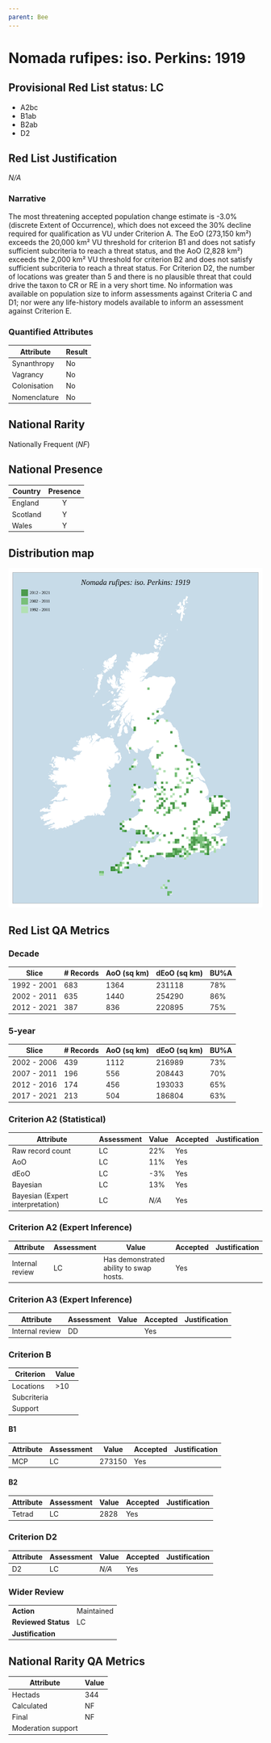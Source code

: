 ```yaml
---
parent: Bee
---
```


# Nomada rufipes: iso. Perkins: 1919

## Provisional Red List status: LC
- A2bc
- B1ab
- B2ab
- D2

## Red List Justification
*N/A*

### Narrative


The most threatening accepted population change estimate is -3.0% (discrete Extent of Occurrence), which does not exceed the 30% decline required for qualification as VU under Criterion A. The EoO (273,150 km²) exceeds the 20,000 km² VU threshold for criterion B1 and does not satisfy sufficient subcriteria to reach a threat status, and the AoO (2,828 km²) exceeds the 2,000 km² VU threshold for criterion B2 and does not satisfy sufficient subcriteria to reach a threat status. For Criterion D2, the number of locations was greater than 5 and there is no plausible threat that could drive the taxon to CR or RE in a very short time. No information was available on population size to inform assessments against Criteria C and D1; nor were any life-history models available to inform an assessment against Criterion E.

### Quantified Attributes
|Attribute|Result|
|---|---|
|Synanthropy|No|
|Vagrancy|No|
|Colonisation|No|
|Nomenclature|No|


## National Rarity
Nationally Frequent (*NF*)

## National Presence
|Country|Presence
|---|:-:|
|England|Y|
|Scotland|Y|
|Wales|Y|


## Distribution map
![](../map/326.svg)

## Red List QA Metrics
### Decade
| Slice | # Records | AoO (sq km) | dEoO (sq km) |BU%A |
|---|---|---|---|---|
|1992 - 2001|683|1364|231118|78%|
|2002 - 2011|635|1440|254290|86%|
|2012 - 2021|387|836|220895|75%|

### 5-year
| Slice | # Records | AoO (sq km) | dEoO (sq km) |BU%A |
|---|---|---|---|---|
|2002 - 2006|439|1112|216989|73%|
|2007 - 2011|196|556|208443|70%|
|2012 - 2016|174|456|193033|65%|
|2017 - 2021|213|504|186804|63%|

### Criterion A2 (Statistical)
|Attribute|Assessment|Value|Accepted|Justification
|---|---|---|---|---|
|Raw record count|LC|22%|Yes||
|AoO|LC|11%|Yes||
|dEoO|LC|-3%|Yes||
|Bayesian|LC|13%|Yes||
|Bayesian (Expert interpretation)|LC|*N/A*|Yes||

### Criterion A2 (Expert Inference)
|Attribute|Assessment|Value|Accepted|Justification
|---|---|---|---|---|
|Internal review|LC|Has demonstrated ability to swap hosts.|Yes||

### Criterion A3 (Expert Inference)
|Attribute|Assessment|Value|Accepted|Justification
|---|---|---|---|---|
|Internal review|DD||Yes||

### Criterion B
|Criterion| Value|
|---|---|
|Locations|>10|
|Subcriteria||
|Support||

#### B1
|Attribute|Assessment|Value|Accepted|Justification
|---|---|---|---|---|
|MCP|LC|273150|Yes||

#### B2
|Attribute|Assessment|Value|Accepted|Justification
|---|---|---|---|---|
|Tetrad|LC|2828|Yes||

### Criterion D2
|Attribute|Assessment|Value|Accepted|Justification
|---|---|---|---|---|
|D2|LC|*N/A*|Yes||

### Wider Review
|  |  |
|---|---|
|**Action**|Maintained|
|**Reviewed Status**|LC|
|**Justification**||

## National Rarity QA Metrics
|Attribute|Value|
|---|---|
|Hectads|344|
|Calculated|NF|
|Final|NF|
|Moderation support||
